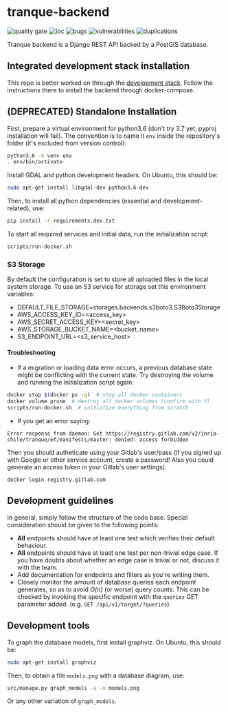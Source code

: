 tranque-backend
===============

![quality gate](https://sonar.dev.inria.cl/api/project_badges/measure?project=tranque-backend&metric=alert_status)
![loc](https://sonar.dev.inria.cl/api/project_badges/measure?project=tranque-backend&metric=ncloc)
![bugs](https://sonar.dev.inria.cl/api/project_badges/measure?project=tranque-backend&metric=bugs)
![vulnerabilities](https://sonar.dev.inria.cl/api/project_badges/measure?project=tranque-backend&metric=vulnerabilities)
![duplications](https://sonar.dev.inria.cl/api/project_badges/measure?project=tranque-backend&metric=duplicated_lines_density)

Tranque backend is a Django REST API backed by a PostGIS database.

Integrated development stack installation
-----------------------------------------

This repo is better worked on through the [development
stack](https://gitlab.com/Inria-Chile/tranque/stack-dev-local). Follow
the instructions there to install the backend through docker-compose.

(DEPRECATED) Standalone Installation
------------------------------------

First, prepare a virtual environment for python3.6 (don't try 3.7 yet,
pyproj installation will fail). The convention is to name it `env`
inside the repository's folder (it's excluded from version control):

```bash
python3.6 -m venv env
. env/bin/activate
```

Install GDAL and python development headers. On Ubuntu, this should
be:

```bash
sudo apt-get install libgdal-dev python3.6-dev
```

Then, to install all python dependencies (essential and
development-related), use:

```bash
pip install -r requirements.dev.txt
```

To start all required services and initial data, run the
initialization script:

```bash
scripts/run-docker.sh
```

### S3 Storage
By default the configuration is set to store all uploaded files in the
local system storage. To use an S3 service for storage set this
environment variables:
- DEFAULT_FILE_STORAGE=storages.backends.s3boto3.S3Boto3Storage
- AWS_ACCESS_KEY_ID=<access_key>
- AWS_SECRET_ACCESS_KEY=<secret_key>
- AWS_STORAGE_BUCKET_NAME=<bucket_name>
- S3_ENDPOINT_URL=<s3_service_host>

#### Troubleshooting
- If a migration or loading data error occurs, a previous database
state might be conflicting with the current state. Try destroying the
volume and running the initialization script again:

```bash
docker stop $(docker ps -q)  # stop all docker containers
docker volume prune  # destroy all docker volumes (confirm with Y)
scripts/run-docker.sh  # initialize everything from scratch
```

- If you get an error saying:

```
Error response from daemon: Get https://registry.gitlab.com/v2/inria-chile/tranque/ef/manifests/master: denied: access forbidden
```

Then you should autheticate using your Gitlab's user/pass (if you
signed up with Google or other service account, create a password!
Also you could generate an access token in your Gitlab's user
settings).

```
docker login registry.gitlab.com
```

Development guidelines
----------------------

In general, simply follow the structure of the code base. Special
consideration should be given to the following points:

- **All** endpoints should have at least one test which verifies their
  default behaviour.
- **All** endpoints should have at least one test per non-trivial edge
  case. If you have doubts about whether an edge case is trivial or
  not, discuss it with the team.
- Add documentation for endpoints and filters as you're writing them.
- Closely monitor the amount of database queries each endpoint
  generates, so as to avoid *O(n)* (or worse) query counts. This can
  be checked by invoking the specific endpoint with the `queries` GET
  parameter added. (e.g. `GET /api/v1/target/?queries`)

Development tools
-----------------

To graph the database models, first install graphviz. On Ubuntu, this
should be:

```bash
sudo apt-get install graphviz
```

Then, to obtain a file `models.png` with a database diagram, use:

```bash
src/manage.py graph_models -a -o models.png
```

Or any other variation of `graph_models`.
